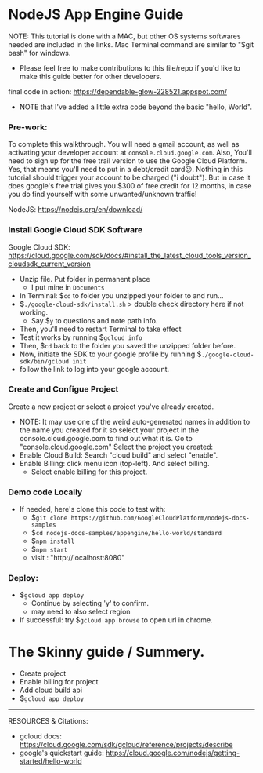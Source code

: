 # NodeJS App Engine Guide

NOTE: This tutorial is done with a MAC, but other OS systems softwares needed are included in the links. Mac Terminal command are similar to "$git bash" for windows.
- Please feel free to make contributions to this file/repo if you'd like to make this guide better for other developers.

final code in action: https://dependable-glow-228521.appspot.com/
- NOTE that I've added a little extra code beyond the basic "hello, World".

### Pre-work:

To complete this walkthrough. You will need a gmail account, as well as activating your developer account at `console.cloud.google.com`. Also, You'll need to sign up for the free trail version to use the Google Cloud Platform. Yes, that means you'll need to put in a debt/credit card😕. Nothing in this tutorial should trigger your account to be charged ("i doubt"). But in case it does google's free trial gives you $300 of free credit for 12 months, in case you do find yourself with some unwanted/unknown traffic!

NodeJS: https://nodejs.org/en/download/

### Install Google Cloud SDK Software
Google Cloud SDK: https://cloud.google.com/sdk/docs/#install_the_latest_cloud_tools_version_cloudsdk_current_version
 - Unzip file. Put folder in permanent place
    - I put mine in `Documents`
  - In Terminal: $`cd` to folder you unzipped your folder to and run...
  - $`./google-cloud-sdk/install.sh` > double check directory here if not working.
    - Say $`y` to questions and note path info.
  - Then, you'll need to restart Terminal to take effect
  - Test it works by running $`gcloud info`
  - Then, $`cd` back to the folder you saved the unzipped folder before.
  - Now, initiate the SDK to your google profile by running $`./google-cloud-sdk/bin/gcloud init`
  - follow the link to log into your google account.

### Create and Configue Project
Create a new project or select a project you've already created.
  - NOTE: It may use one of the weird auto-generated names in addition to the name you created for it so select your project in the console.cloud.google.com to find out what it is.
Go to "console.cloud.google.com" Select the project you created:
  - Enable Cloud Build: Search "cloud build" and select "enable".
  - Enable Billing: click menu icon (top-left). And select billing.
    - Select enable billing for this project.

### Demo code Locally
- If needed, here's clone this code to test with:
  - $`git clone https://github.com/GoogleCloudPlatform/nodejs-docs-samples`
  - $`cd nodejs-docs-samples/appengine/hello-world/standard`
  - $`npm install`
  - $`npm start`
  - visit : "http://localhost:8080"

### Deploy:
- $`gcloud app deploy`
  - Continue by selecting 'y' to confirm.
  - may need to also select region
- If successful: try $`gcloud app browse` to open url in chrome.

# The Skinny guide / Summery.
- Create project
- Enable billing for project
- Add cloud build api
- $`gcloud app deploy`

----

RESOURCES & Citations:

- gcloud docs: https://cloud.google.com/sdk/gcloud/reference/projects/describe
- google's quickstart guide: https://cloud.google.com/nodejs/getting-started/hello-world
